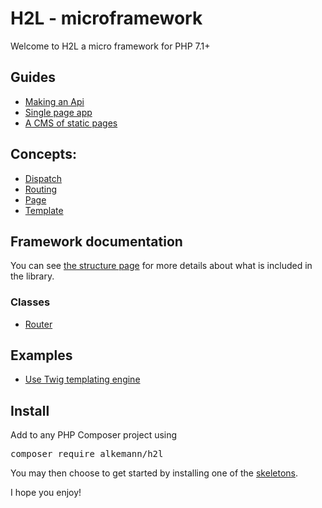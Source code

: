 # H2L - microframework

Welcome to H2L a micro framework for PHP 7.1+

## Guides

 - [Making an Api](guides/api.md)
 - [Single page app](guides/single_page.md)
 - [A CMS of static pages](guides/static_pages.md)

## Concepts:
 - [Dispatch](concepts/dispatch.md)
 - [Routing](concepts/route.md)
 - [Page](concepts/page.md)
 - [Template](concepts/template.md)

## Framework documentation

You can see [the structure page](structure.md) for more details about what is included in the library.

### Classes
 - [Router](classes/Router.md)

## Examples
 - [Use Twig templating engine](examples/twig.md)

## Install

Add to any PHP Composer project using

<pre><kbd>composer require alkemann/h2l</kbd></pre>

You may then choose to get started by installing one of the [skeletons](skeletons.md).

I hope you enjoy!
